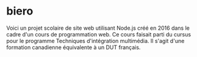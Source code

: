 # biero

Voici un projet scolaire de site web utilisant Node.js créé en 2016 dans le cadre d'un cours de programmation web. Ce cours faisait parti du cursus pour le programme Techniques d'intégration multimédia. Il s'agit d'une formation canadienne équivalente à un DUT français.
